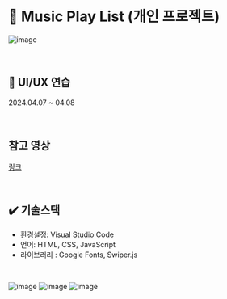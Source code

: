# 📜 Music Play List (개인 프로젝트)
![image](https://github.com/WooRiGyeoRe/MusicPlayList/assets/144170214/b17b868c-67cf-4c77-a98c-03e74900f708)

<br>

## 📅 UI/UX 연습 
2024.04.07 ~ 04.08 

<br>

## 참고 영상
<a href= "https://www.youtube.com/watch?v=ULnGCoTueQY&list=PLG7te9eYUi7tQydFHAv3h2YT1syQaQs1W&index=3" target='_blank'> 링크</a> <br>

<br>

## ✔️ 기술스택
- 환경설정:  Visual Studio Code
- 언어: HTML, CSS, JavaScript
- 라이브러리 : Google Fonts, Swiper.js

<br>

![image](https://github.com/WooRiGyeoRe/MusicPlayList/assets/144170214/dc6f7e5e-7e20-4ce9-8a9c-a978330e0abf)
![image](https://github.com/WooRiGyeoRe/MusicPlayList/assets/144170214/4afbbbab-1a58-458c-8b10-bec8046ddce5)
![image](https://github.com/WooRiGyeoRe/MusicPlayList/assets/144170214/9d4335ea-9b8a-4558-81cb-bb2abf89062a)

<br>

## 
